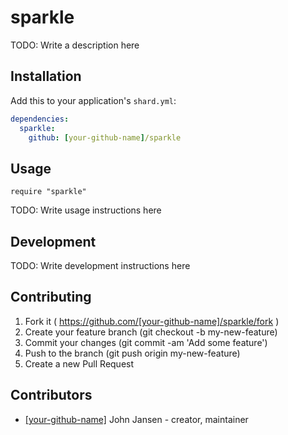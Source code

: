 # sparkle

TODO: Write a description here

## Installation


Add this to your application's `shard.yml`:

```yaml
dependencies:
  sparkle:
    github: [your-github-name]/sparkle
```


## Usage


```crystal
require "sparkle"
```


TODO: Write usage instructions here

## Development

TODO: Write development instructions here

## Contributing

1. Fork it ( https://github.com/[your-github-name]/sparkle/fork )
2. Create your feature branch (git checkout -b my-new-feature)
3. Commit your changes (git commit -am 'Add some feature')
4. Push to the branch (git push origin my-new-feature)
5. Create a new Pull Request

## Contributors

- [[your-github-name]](https://github.com/[your-github-name]) John Jansen - creator, maintainer
